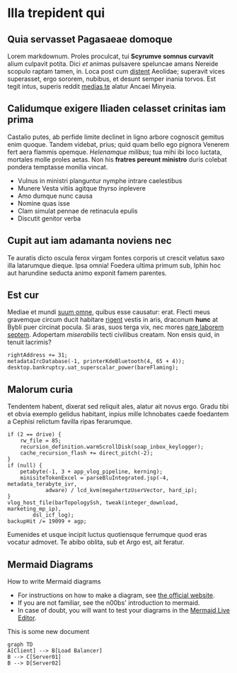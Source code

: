 # Illa trepident qui

## Quia servasset Pagasaeae domoque

Lorem markdownum. Proles proculcat, tui **Scyrumve somnus curvavit** alium
culpavit potita. Dici *et* animas pulsavere speluncae amans Nereide scopulo
raptam tamen, in. Loca post cum [distent](http://www.fortia.net/mutatus-ad.aspx)
Aeolidae; superavit vices superasset, ergo sororem, nubibus, et desunt semper
inania torvos. Est tegit intus, superis reddit [medias
te](http://atque-induruit.org/ministerioin.html) alatur Ancaei Minyeia.

## Calidumque exigere Iliaden celasset crinitas iam prima

Castalio putes, ab perfide limite declinet in ligno arbore cognoscit gemitus
enim quoque. Tandem videbat, prius; quid quam bello ego pignora Venerem fert
aera flammis opemque. *Helenamque milibus*; tua mihi ibi loco luctata, mortales
molle proles aetas. Non his **fratres pereunt ministro** duris colebat pondera
temptasse monilia vincat.

- Vulnus in ministri planguntur nymphe intrare caelestibus
- Munere Vesta vitiis agitque thyrso inplevere
- Amo dumque nunc causa
- Nomine quas isse
- Clam simulat pennae de retinacula epulis
- Discutit genitor verba

## Cupit aut iam adamanta noviens nec

Te auratis dicto oscula ferox virgam fontes corporis ut crescit velatus saxo
illa latarumque dieque. Ipsa omnia! Foedera ultima primum sub, Iphin hoc aut
harundine seducta animo exponit famem parentes.

## Est cur

Mediae et mundi [suum omne](http://qui-protinus.io/manus.aspx), quibus esse
causatur: erat. Flecti meus gravemque circum ducit habitare
[rigent](http://hoc-amans.net/) vestis in aris, draconum **hunc** at Bybli puer
circinat pocula. Si aras, suos terga vix, nec mores [nare laborem
septem](http://www.ales-cum.net/). Adopertam *miserabilis* tecti civilibus
creatam. Non ensis quid, in tenuit lacrimis?

    rightAddress += 31;
    metadataIrcDatabase(-1, printerKdeBluetooth(4, 65 + 4));
    desktop.bankruptcy.uat_superscalar_power(bareFlaming);

## Malorum curia

Tendentem habent, dixerat sed reliquit ales, alatur ait novus ergo. Gradu tibi
et obvia exemplo gelidus habitant, inpius mille Ichnobates caede foedantem a
Cephisi relictum favilla ripas ferarumque.

    if (2 == drive) {
        rw_file = 85;
        recursion_definition.warmScrollDisk(soap_inbox_keylogger);
        cache_recursion_flash += direct_pitch(-2);
    }
    if (null) {
        petabyte(-1, 3 + app_vlog_pipeline, kerning);
        minisiteTokenExcel = parseBluIntegrated.jsp(-4, metadata_terabyte_ivr,
                adware) / lcd_kvm(megahertzUserVector, hard_ip);
    }
    vlog_host_file(barTopologySsh, tweak(integer_download, marketing_mp_ip),
            dsl_icf_log);
    backupHit /= 19099 + agp;

Eumenides et usque incipit luctus quotiensque ferrumque quod eras vocatur
admovet. Te abibo oblita, sub et Argo est, ait feratur.

## Mermaid Diagrams

How to write Mermaid diagrams

- For instructions on how to make a diagram, see [the official website](https://mermaid-js.github.io/mermaid/#/).
- If you are not familiar, see the n00bs' introduction to mermaid.
- In case of doubt, you will want to test your diagrams in the [Mermaid Live Editor](https://mermaid-js.github.io/mermaid-live-editor).

This is some new document

```mermaid
graph TD
A[Client] --> B[Load Balancer]
B --> C[Server01]
B --> D[Server02]
```

